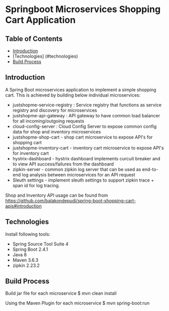 # Springboot Microservices Shopping Cart Application
## Table of Contents

- [Introduction](#introduction)
- [Technologies] (#technologies)
- [Build Process](#build-process)

## Introduction
A Spring Boot microservices application to implement a simple shopping cart. This is achieved by building below individual microservices:
- justshopme-service-registry : Service registry that functions as service registry and discovery for microservices
- justshopme-api-gateway : API gateway to have common load balancer for all incoming/outgoing requests
- cloud-config-server : Cloud Config Server to expose common config data for shop and inventory microservices
- justshopme-shop-cart - shop cart microservice to expose API's for shopping cart
- justshopme-inventory-cart - inventory cart microservice to expose API's for inventory cart
- hystrix-dashboard - hystrix dashboard implements curcuit breaker and to view API success/failures from the dashboard
- zipkin-server - common zipkin log server that can be used as end-to-end log analysis between microservices for an API request
- Sleuth settings - implement sleuth settings to support zipkin trace + span id for log tracing.

Shop and Inventory API usage can be found from https://github.com/balakondepudi/spring-boot-shopping-cart-apis#introduction

## Technologies
Install following tools:<br>
- Spring Source Tool Suite 4
- Spring Boot 2.4.1
- Java 8
- Maven 3.6.3
- zipkin 2.23.2

## Build Process
Build jar file for each microservice
$ mvn clean install

Using the Maven Plugin for each microservice
$ mvn spring-boot:run
